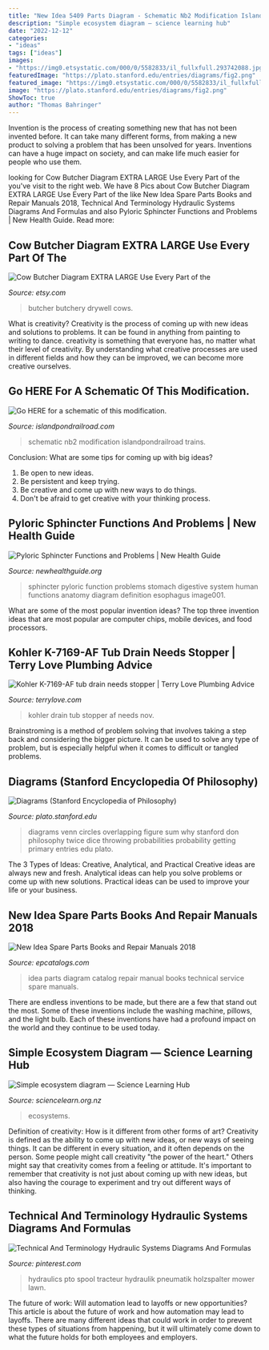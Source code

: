 ```yaml
---
title: "New Idea 5409 Parts Diagram - Schematic Nb2 Modification Islandpondrailroad Trains"
description: "Simple ecosystem diagram — science learning hub"
date: "2022-12-12"
categories:
- "ideas"
tags: ["ideas"]
images:
- "https://img0.etsystatic.com/000/0/5582833/il_fullxfull.293742088.jpg"
featuredImage: "https://plato.stanford.edu/entries/diagrams/fig2.png"
featured_image: "https://img0.etsystatic.com/000/0/5582833/il_fullxfull.293742088.jpg"
image: "https://plato.stanford.edu/entries/diagrams/fig2.png"
ShowToc: true
author: "Thomas Bahringer"
---
```



Invention is the process of creating something new that has not been invented before. It can take many different forms, from making a new product to solving a problem that has been unsolved for years. Inventions can have a huge impact on society, and can make life much easier for people who use them.

	

		
looking for Cow Butcher Diagram EXTRA LARGE Use Every Part of the you've visit to the right web. We have 8 Pics about Cow Butcher Diagram EXTRA LARGE Use Every Part of the like New Idea Spare Parts Books and Repair Manuals 2018, Technical And Terminology Hydraulic Systems Diagrams And Formulas and also Pyloric Sphincter Functions and Problems | New Health Guide. Read more:
		
    
## Cow Butcher Diagram EXTRA LARGE Use Every Part Of The

<img loading=lazy src="https://img0.etsystatic.com/000/0/5582833/il_fullxfull.293742088.jpg" onerror="this.onerror=null;this.src='https://tse2.mm.bing.net/th?id=OIP.svBuwqIl6UZSxtAW01QTWAHaFj&amp;pid=15.1';" alt="Cow Butcher Diagram EXTRA LARGE Use Every Part of the">

_Source: etsy.com_

>butcher butchery drywell cows. 

	

What is creativity?
Creativity is the process of coming up with new ideas and solutions to problems. It can be found in anything from painting to writing to dance. creativity is something that everyone has, no matter what their level of creativity. By understanding what creative processes are used in different fields and how they can be improved, we can become more creative ourselves.

    
## Go HERE For A Schematic Of This Modification.

<img loading=lazy src="http://www.islandpondrailroad.com/trains/nb2/nb3a.png" onerror="this.onerror=null;this.src='https://tse3.mm.bing.net/th?id=OIP.3L8w14qic_F2i7Y9Q0eU8wHaFi&amp;pid=15.1';" alt="Go HERE for a schematic of this modification.">

_Source: islandpondrailroad.com_

>schematic nb2 modification islandpondrailroad trains. 

	

Conclusion: What are some tips for coming up with big ideas?
1. Be open to new ideas.
2. Be persistent and keep trying.
3. Be creative and come up with new ways to do things.
4. Don't be afraid to get creative with your thinking process.

    
## Pyloric Sphincter Functions And Problems | New Health Guide

<img loading=lazy src="http://www.newhealthguide.org/images/10434486/image001.jpg" onerror="this.onerror=null;this.src='https://tse4.mm.bing.net/th?id=OIP.3mK6gD8XqlCiV3RLYEirywHaFB&amp;pid=15.1';" alt="Pyloric Sphincter Functions and Problems | New Health Guide">

_Source: newhealthguide.org_

>sphincter pyloric function problems stomach digestive system human functions anatomy diagram definition esophagus image001. 

	

What are some of the most popular invention ideas?
The top three invention ideas that are most popular are computer chips, mobile devices, and food processors.

    
## Kohler K-7169-AF Tub Drain Needs Stopper | Terry Love Plumbing Advice

<img loading=lazy src="https://terrylove.com/images/kohler/k-7169-af-02.jpg" onerror="this.onerror=null;this.src='https://tse1.mm.bing.net/th?id=OIP.QX88xS49yoU52uDxVhIBaAHaJ3&amp;pid=15.1';" alt="Kohler K-7169-AF tub drain needs stopper | Terry Love Plumbing Advice">

_Source: terrylove.com_

>kohler drain tub stopper af needs nov. 

	

Brainstroming is a method of problem solving that involves taking a step back and considering the bigger picture. It can be used to solve any type of problem, but is especially helpful when it comes to difficult or tangled problems.

    
## Diagrams (Stanford Encyclopedia Of Philosophy)

<img loading=lazy src="https://plato.stanford.edu/entries/diagrams/fig2.png" onerror="this.onerror=null;this.src='https://tse1.mm.bing.net/th?id=OIP.IcUdMoogsDZ2FuANprgFrAHaEd&amp;pid=15.1';" alt="Diagrams (Stanford Encyclopedia of Philosophy)">

_Source: plato.stanford.edu_

>diagrams venn circles overlapping figure sum why stanford don philosophy twice dice throwing probabilities probability getting primary entries edu plato. 

	

The 3 Types of Ideas: Creative, Analytical, and Practical
Creative ideas are always new and fresh. Analytical ideas can help you solve problems or come up with new solutions. Practical ideas can be used to improve your life or your business.

    
## New Idea Spare Parts Books And Repair Manuals 2018

<img loading=lazy src="https://www.epcatalogs.com/file/d151052f548fa2827b313c88314a1d682164019d/New-Idea.png" onerror="this.onerror=null;this.src='https://tse3.mm.bing.net/th?id=OIP.RQsqyCEHYoGNThzGeB3VzgHaF-&amp;pid=15.1';" alt="New Idea Spare Parts Books and Repair Manuals 2018">

_Source: epcatalogs.com_

>idea parts diagram catalog repair manual books technical service spare manuals. 

	

There are endless inventions to be made, but there are a few that stand out the most. Some of these inventions include the washing machine, pillows, and the light bulb. Each of these inventions have had a profound impact on the world and they continue to be used today.

    
## Simple Ecosystem Diagram — Science Learning Hub

<img loading=lazy src="https://static.sciencelearn.org.nz/images/images/000/001/113/full/Simple-ecosystem-diagram_v2.png?1606690725" onerror="this.onerror=null;this.src='https://tse1.mm.bing.net/th?id=OIP.uJu01EOAydImikx6-G2ZdAHaFK&amp;pid=15.1';" alt="Simple ecosystem diagram — Science Learning Hub">

_Source: sciencelearn.org.nz_

>ecosystems. 

	

Definition of creativity: How is it different from other forms of art?
Creativity is defined as the ability to come up with new ideas, or new ways of seeing things. It can be different in every situation, and it often depends on the person. Some people might call creativity "the power of the heart." Others might say that creativity comes from a feeling or attitude. It's important to remember that creativity is not just about coming up with new ideas, but also having the courage to experiment and try out different ways of thinking.

    
## Technical And Terminology Hydraulic Systems Diagrams And Formulas

<img loading=lazy src="https://i.pinimg.com/736x/e9/de/2d/e9de2da10b4472f1f9a8df507dde708b.jpg" onerror="this.onerror=null;this.src='https://tse4.mm.bing.net/th?id=OIP.Wsw3_iTds5jjoPg-Mpq5VgAAAA&amp;pid=15.1';" alt="Technical And Terminology Hydraulic Systems Diagrams And Formulas">

_Source: pinterest.com_

>hydraulics pto spool tracteur hydraulik pneumatik holzspalter mower lawn. 

	

The future of work: Will automation lead to layoffs or new opportunities?
This article is about the future of work and how automation may lead to layoffs. There are many different ideas that could work in order to prevent these types of situations from happening, but it will ultimately come down to what the future holds for both employees and employers.

